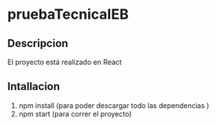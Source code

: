 # pruebaTecnicaIEB

## Descripcion
El proyecto está realizado en React

## Intallacion
1. npm install (para poder descargar todo las dependencias )
2. npm start (para correr el proyecto)